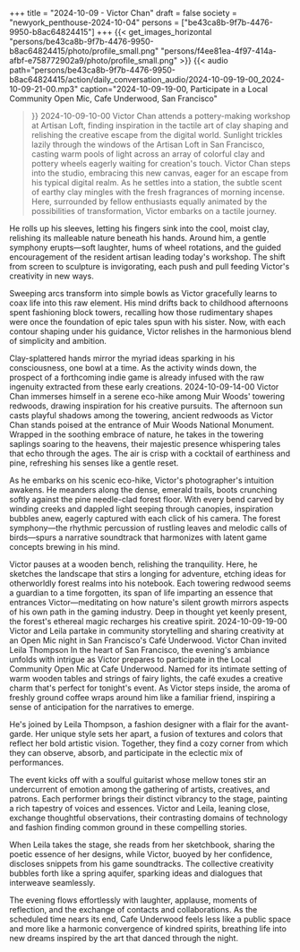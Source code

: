 +++
title = "2024-10-09 - Victor Chan"
draft = false
society = "newyork_penthouse-2024-10-04"
persons = ["be43ca8b-9f7b-4476-9950-b8ac64824415"]
+++
{{< get_images_horizontal "persons/be43ca8b-9f7b-4476-9950-b8ac64824415/photo/profile_small.png" "persons/f4ee81ea-4f97-414a-afbf-e758772902a9/photo/profile_small.png" >}}
{{< audio
    path="persons/be43ca8b-9f7b-4476-9950-b8ac64824415/action/daily_conversation_audio/2024-10-09-19-00_2024-10-09-21-00.mp3" 
    caption="2024-10-09-19-00, Participate in a Local Community Open Mic, Cafe Underwood, San Francisco"
>}}
2024-10-09-10-00
Victor Chan attends a pottery-making workshop at Artisan Loft, finding inspiration in the tactile art of clay shaping and relishing the creative escape from the digital world.
Sunlight trickles lazily through the windows of the Artisan Loft in San Francisco, casting warm pools of light across an array of colorful clay and pottery wheels eagerly waiting for creation's touch. Victor Chan steps into the studio, embracing this new canvas, eager for an escape from his typical digital realm. As he settles into a station, the subtle scent of earthy clay mingles with the fresh fragrances of morning incense. Here, surrounded by fellow enthusiasts equally animated by the possibilities of transformation, Victor embarks on a tactile journey.

He rolls up his sleeves, letting his fingers sink into the cool, moist clay, relishing its malleable nature beneath his hands. Around him, a gentle symphony erupts—soft laughter, hums of wheel rotations, and the guided encouragement of the resident artisan leading today's workshop. The shift from screen to sculpture is invigorating, each push and pull feeding Victor's creativity in new ways.

Sweeping arcs transform into simple bowls as Victor gracefully learns to coax life into this raw element. His mind drifts back to childhood afternoons spent fashioning block towers, recalling how those rudimentary shapes were once the foundation of epic tales spun with his sister. Now, with each contour shaping under his guidance, Victor relishes in the harmonious blend of simplicity and ambition.

Clay-splattered hands mirror the myriad ideas sparking in his consciousness, one bowl at a time. As the activity winds down, the prospect of a forthcoming indie game is already infused with the raw ingenuity extracted from these early creations.
2024-10-09-14-00
Victor Chan immerses himself in a serene eco-hike among Muir Woods' towering redwoods, drawing inspiration for his creative pursuits.
The afternoon sun casts playful shadows among the towering, ancient redwoods as Victor Chan stands poised at the entrance of Muir Woods National Monument. Wrapped in the soothing embrace of nature, he takes in the towering saplings soaring to the heavens, their majestic presence whispering tales that echo through the ages. The air is crisp with a cocktail of earthiness and pine, refreshing his senses like a gentle reset.

As he embarks on his scenic eco-hike, Victor's photographer's intuition awakens. He meanders along the dense, emerald trails, boots crunching softly against the pine needle-clad forest floor. With every bend carved by winding creeks and dappled light seeping through canopies, inspiration bubbles anew, eagerly captured with each click of his camera. The forest symphony—the rhythmic percussion of rustling leaves and melodic calls of birds—spurs a narrative soundtrack that harmonizes with latent game concepts brewing in his mind.

Victor pauses at a wooden bench, relishing the tranquility. Here, he sketches the landscape that stirs a longing for adventure, etching ideas for otherworldly forest realms into his notebook. Each towering redwood seems a guardian to a time forgotten, its span of life imparting an essence that entrances Victor—meditating on how nature's silent growth mirrors aspects of his own path in the gaming industry. Deep in thought yet keenly present, the forest's ethereal magic recharges his creative spirit.
2024-10-09-19-00
Victor and Leila partake in community storytelling and sharing creativity at an Open Mic night in San Francisco's Café Underwood.
Victor Chan invited Leila Thompson
In the heart of San Francisco, the evening's ambiance unfolds with intrigue as Victor prepares to participate in the Local Community Open Mic at Cafe Underwood. Named for its intimate setting of warm wooden tables and strings of fairy lights, the café exudes a creative charm that's perfect for tonight's event. As Victor steps inside, the aroma of freshly ground coffee wraps around him like a familiar friend, inspiring a sense of anticipation for the narratives to emerge.

He's joined by Leila Thompson, a fashion designer with a flair for the avant-garde. Her unique style sets her apart, a fusion of textures and colors that reflect her bold artistic vision. Together, they find a cozy corner from which they can observe, absorb, and participate in the eclectic mix of performances.

The event kicks off with a soulful guitarist whose mellow tones stir an undercurrent of emotion among the gathering of artists, creatives, and patrons. Each performer brings their distinct vibrancy to the stage, painting a rich tapestry of voices and essences. Victor and Leila, leaning close, exchange thoughtful observations, their contrasting domains of technology and fashion finding common ground in these compelling stories.

When Leila takes the stage, she reads from her sketchbook, sharing the poetic essence of her designs, while Victor, buoyed by her confidence, discloses snippets from his game soundtracks. The collective creativity bubbles forth like a spring aquifer, sparking ideas and dialogues that interweave seamlessly.

The evening flows effortlessly with laughter, applause, moments of reflection, and the exchange of contacts and collaborations. As the scheduled time nears its end, Cafe Underwood feels less like a public space and more like a harmonic convergence of kindred spirits, breathing life into new dreams inspired by the art that danced through the night.

